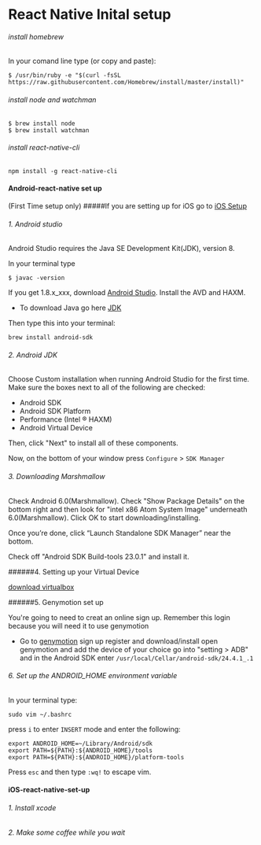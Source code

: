 # React Native Inital setup

###### install homebrew
In your comand line type (or copy and paste):

```
$ /usr/bin/ruby -e "$(curl -fsSL https://raw.githubusercontent.com/Homebrew/install/master/install)"
```

###### install node and watchman

```
$ brew install node
$ brew install watchman
```

###### install react-native-cli

```
npm install -g react-native-cli
```

#### Android-react-native set up
(First Time setup only)
#####If you are setting up for iOS go to [iOS Setup](#ios-react-native-set-up)

###### 1. Android studio

Android Studio requires the Java SE Development Kit(JDK), version 8. 

In your terminal type
```
$ javac -version
```
If you get 1.8.x_xxx, download [Android Studio](https://developer.android.com/studio/install.html). Install the AVD and HAXM.

- To download Java go here [JDK](http://www.oracle.com/technetwork/java/javase/downloads/jdk8-downloads-2133151.html)

Then type this into your terminal:

```
brew install android-sdk
```


###### 2. Android JDK

Choose Custom installation when running Android Studio for the first time. Make sure the boxes next to all of the following are checked:

- Android SDK
- Android SDK Platform
- Performance (Intel ® HAXM)
- Android Virtual Device

Then, click "Next" to install all of these components.

Now, on the bottom of your window press `Configure` > `SDK Manager`

###### 3. Downloading Marshmallow

Check Android 6.0(Marshmallow). Check "Show Package Details" on the bottom right and then look for "intel x86 Atom System Image" underneath 6.0(Marshmallow). Click OK to start downloading/installing.

Once you’re done, click “Launch Standalone SDK Manager” near the bottom.

Check off "Android SDK Build-tools 23.0.1" and install it.

######4. Setting up your Virtual Device

[download virtualbox](https://www.virtualbox.org/wiki/Downloads)

######5. Genymotion set up

You're going to need to creat an online sign up. Remember this login because you will need it to use genymotion 

 - Go to [genymotion](https://www.genymotion.com/account/login/) sign up register and download/install
open genymotion and add the device of your choice
go into "setting > ADB" and in the Android SDK enter `/usr/local/Cellar/android-sdk/24.4.1_.1`

<!-- Once that's done, go to your terminal and type:

```
android avd
```

After the AVD Manager pops up, click the "create..." button on the right and start setting up your first android virtual device:

- Give it a name => We recommend something like "reactNative"
- Pick a device => Your preference. See if you can find your own phone!
- Pick a target => We recommend 6.0 Marshmallow
- For CPU => Pick Intel Atom x86
- Pick a  Skin => We recommend Skin with dynamic hardware control
- Check off use host GPU (it's near the bottom of the window and occasioanlly gets cut off on smaller displays. You may have to make the window larger) -->


###### 6. Set up the ANDROID_HOME environment variable
In your terminal type:
```
sudo vim ~/.bashrc
```
press `i` to enter `INSERT` mode and enter the following:
```
export ANDROID_HOME=~/Library/Android/sdk
export PATH=${PATH}:${ANDROID_HOME}/tools
export PATH=${PATH}:${ANDROID_HOME}/platform-tools
```

Press `esc` and then type `:wq!` to escape vim.


#### iOS-react-native-set-up

###### 1. Install xcode
###### 2. Make some coffee while you wait
